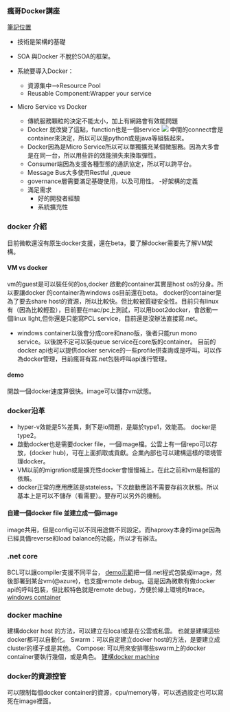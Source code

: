 ### 瘋哥Docker講座
[筆記位置](https://onedrive.live.com/view.aspx?resid=98921B778BBE10DC!55037&ithint=onenote%2c&app=OneNote&authkey=!AGTKJE4Rl3nzFx4)
- 技術是架構的基礎
- SOA 與Docker
	不脫於SOA的框架。
- 系統要導入Docker：
	- 資源集中—\>Resource Pool
	- Reusable Component:Wrapper your service

- Micro Service vs Docker
	- 傳統服務顆粒的決定不能太小，加上有網路會有效能問題
	- Docker 就改變了這點，function也是一個service
		![](https://farm9.staticflickr.com/8799/18182338132_79fc507e76_o.png) 中間的connect會是container來決定，所以可以是python或是java等組裝起來。
	- Docker因為是Micro Service所以可以單獨擴充某個微服務。因為大多會是在同一台，所以用些許的效能損失來換取彈性。
	- Consumer端因為支援各種型態的通訊協定，所以可以跨平台。
	- Message Bus大多使用Restful ,queue
	- governance層需要滿足基礎使用，以及可用性。
	-好架構的定義
	- 滿足需求
		- 好的開發者經驗
		- 系統擴充性

### docker 介紹
目前微軟還沒有原生docker支援，還在beta，要了解docker需要先了解VM架構。
#### VM vs docker
vm的guest是可以裝任何的os,docker 啟動的container其實是host os的分身。所以要讓docker 的container為windows os目前還在beta。
docker的container是為了要去share host的資源，所以比較快。但比較被質疑安全性。目前只有linux有（因為比較輕盈），目前要在mac/pc上測試，可以用boot2docker，會啟動一個linux light,但你還是只能寫PCL service，目前還是沒辦法直接寫.net。
- windows container以後會分成core和nano版，後者只能run mono service。以後說不定可以裝queue service在core版的container。
目前的docker api也可以提供docker service的一些profile供查詢或是呼叫。可以作為docker管理，目前瘋哥有寫.net包裝呼叫api進行管理。
#### demo
開啟一個docker速度算很快。image可以儲存vm狀態。
### docker沿革
- hyper-v效能是5%差異，剩下是io問題，是屬於type1，效能高。
docker是type2。
- 啟動docker也是需要docker file，一個image檔。公雲上有一個repo可以存放，(docker hub)，可在上面抓取或貢獻。企業內部也可以建構這樣的環境管理docker。
- VM以前的migration或是擴充性docker會慢慢補上。在此之前和vm是相當的依賴。
- docker正常的應用應該是stateless，下次啟動應該不需要存前次狀態。所以基本上是可以不儲存（看需要）。要存可以另外的機制。
#### 自建一個docker file 並建立成一個image
image共用，但是config可以不同用途做不同設定。而haproxy本身的image因為已經具備reverse和load balance的功能，所以才有辦法。

### .net core
BCL可以讓compiler支援不同平台，
[demo示範](http://video.ch9.ms/ch9/171d/01bf9b0c-2063-4283-9c91-aa46691e171d/VisualStudioDocker_high.mp4)把一個.net程式包裝成image，然後部署到某台vm(@azure)，也支援remote debug。這是因為微軟有做docker api的呼叫包裝，但比較特色就是remote debug，方便於線上環境的trace。
[windows container](https://www.youtube.com/watch?v=BRaEC1KKJsg)

### docker machine
建構docker host 的方法，可以建立在local或是在公雲或私雲。
也就是建構這些docker都可以自動化。
Swarm：可以自定建立docker host的方法，是要建立成cluster的樣子或是其他。
Compose: 可以用來安排哪些swarm上的docker container要執行幾個，或是角色。
[建構docker machine](https://www.youtube.com/watch?v=M4PFY6RZQHQ)

### docker的資源控管
可以限制每個docker container的資源，cpu/memory等，可以透過設定也可以寫死在image裡面。